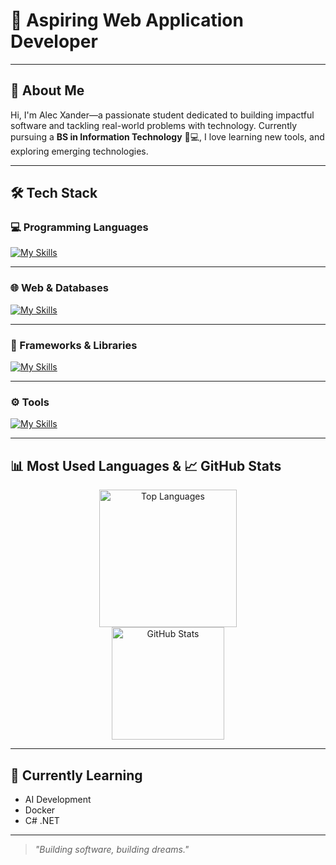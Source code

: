 # 👋 Aspiring Web Application Developer

---

## 🚀 About Me

Hi, I'm Alec Xander—a passionate student dedicated to building impactful software and tackling real-world problems with technology. Currently pursuing a **BS in Information Technology** 📝💻, I love learning new tools, and exploring emerging technologies.

---

## 🛠️ Tech Stack

### 💻 Programming Languages
[![My Skills](https://skillicons.dev/icons?i=java,js,php,python,ts,nodejs)](https://skillicons.dev)

---

### 🌐 Web & Databases
[![My Skills](https://skillicons.dev/icons?i=html,css,mysql,mongodb)](https://skillicons.dev)

---

### 🎯 Frameworks & Libraries
[![My Skills](https://skillicons.dev/icons?i=react,bootstrap,tailwind,spring,django,express)](https://skillicons.dev)

---

### ⚙️ Tools
[![My Skills](https://skillicons.dev/icons?i=figma,git,postman)](https://skillicons.dev)

---

## 📊 Most Used Languages  &  📈 GitHub Stats 

<p align="center">
  <a href="https://github.com/anuraghazra/github-readme-stats">
    <img src="https://github-readme-stats.vercel.app/api/top-langs/?username=alecxander567&layout=donut&theme=algolia" alt="Top Languages" height="220em" />
  </a>
  <br/>
  <a href="https://github.com/alecxander567">
    <img src="https://github-readme-stats.vercel.app/api?username=alecxander567&theme=algolia&show_icons=true&hide=prs,issues" alt="GitHub Stats" height="180em" />
  </a>
</p>

---

## 🌱 Currently Learning

- AI Development
- Docker
- C# .NET 

---

> _"Building software, building dreams."_
